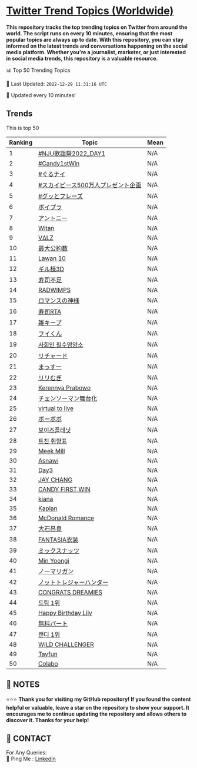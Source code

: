 [Twitter Trend Topics (Worldwide)](https://github.com/ErcinDedeoglu/Twitter-Trend-Topics)
==========

**This repository tracks the top trending topics on Twitter from around the world. 
The script runs on every 10 minutes, ensuring that the most popular topics are always up to date. 
With this repository, you can stay informed on the latest trends and conversations happening on the social media platform. 
Whether you're a journalist, marketer, or just interested in social media trends, this repository is a valuable resource.**


📊 Top 50 Trending Topics

📆 Last Updated: `2022-12-29 11:31:16 UTC`

🔧 Updated every 10 minutes!


## Trends

This is top 50

| Ranking | Topic | Mean |
| ------- | ------------ | ------------ |
| 1 | [#NJU歌謡祭2022_DAY1](http://twitter.com/search?q=%23NJU%e6%ad%8c%e8%ac%a1%e7%a5%ad2022_DAY1) | N/A |
| 2 | [#Candy1stWin](http://twitter.com/search?q=%23Candy1stWin) | N/A |
| 3 | [#ぐるナイ](http://twitter.com/search?q=%23%e3%81%90%e3%82%8b%e3%83%8a%e3%82%a4) | N/A |
| 4 | [#スカイピース500万人プレゼント企画](http://twitter.com/search?q=%23%e3%82%b9%e3%82%ab%e3%82%a4%e3%83%94%e3%83%bc%e3%82%b9500%e4%b8%87%e4%ba%ba%e3%83%97%e3%83%ac%e3%82%bc%e3%83%b3%e3%83%88%e4%bc%81%e7%94%bb) | N/A |
| 5 | [#グッとフレーズ](http://twitter.com/search?q=%23%e3%82%b0%e3%83%83%e3%81%a8%e3%83%95%e3%83%ac%e3%83%bc%e3%82%ba) | N/A |
| 6 | [ボイプラ](http://twitter.com/search?q=%e3%83%9c%e3%82%a4%e3%83%97%e3%83%a9) | N/A |
| 7 | [アントニー](http://twitter.com/search?q=%e3%82%a2%e3%83%b3%e3%83%88%e3%83%8b%e3%83%bc) | N/A |
| 8 | [Witan](http://twitter.com/search?q=Witan) | N/A |
| 9 | [VΔLZ](http://twitter.com/search?q=V%ce%94LZ) | N/A |
| 10 | [最大公約数](http://twitter.com/search?q=%e6%9c%80%e5%a4%a7%e5%85%ac%e7%b4%84%e6%95%b0) | N/A |
| 11 | [Lawan 10](http://twitter.com/search?q=Lawan+10) | N/A |
| 12 | [ギル様3D](http://twitter.com/search?q=%e3%82%ae%e3%83%ab%e6%a7%983D) | N/A |
| 13 | [寿司不足](http://twitter.com/search?q=%e5%af%bf%e5%8f%b8%e4%b8%8d%e8%b6%b3) | N/A |
| 14 | [RADWIMPS](http://twitter.com/search?q=RADWIMPS) | N/A |
| 15 | [ロマンスの神様](http://twitter.com/search?q=%e3%83%ad%e3%83%9e%e3%83%b3%e3%82%b9%e3%81%ae%e7%a5%9e%e6%a7%98) | N/A |
| 16 | [寿司RTA](http://twitter.com/search?q=%e5%af%bf%e5%8f%b8RTA) | N/A |
| 17 | [雑キープ](http://twitter.com/search?q=%e9%9b%91%e3%82%ad%e3%83%bc%e3%83%97) | N/A |
| 18 | [フイくん](http://twitter.com/search?q=%e3%83%95%e3%82%a4%e3%81%8f%e3%82%93) | N/A |
| 19 | [사회인 필수영양소](http://twitter.com/search?q=%ec%82%ac%ed%9a%8c%ec%9d%b8+%ed%95%84%ec%88%98%ec%98%81%ec%96%91%ec%86%8c) | N/A |
| 20 | [リチャード](http://twitter.com/search?q=%e3%83%aa%e3%83%81%e3%83%a3%e3%83%bc%e3%83%89) | N/A |
| 21 | [まっすー](http://twitter.com/search?q=%e3%81%be%e3%81%a3%e3%81%99%e3%83%bc) | N/A |
| 22 | [リリむぎ](http://twitter.com/search?q=%e3%83%aa%e3%83%aa%e3%82%80%e3%81%8e) | N/A |
| 23 | [Kerennya Prabowo](http://twitter.com/search?q=Kerennya+Prabowo) | N/A |
| 24 | [チェンソーマン舞台化](http://twitter.com/search?q=%e3%83%81%e3%82%a7%e3%83%b3%e3%82%bd%e3%83%bc%e3%83%9e%e3%83%b3%e8%88%9e%e5%8f%b0%e5%8c%96) | N/A |
| 25 | [virtual to live](http://twitter.com/search?q=virtual+to+live) | N/A |
| 26 | [ボーボボ](http://twitter.com/search?q=%e3%83%9c%e3%83%bc%e3%83%9c%e3%83%9c) | N/A |
| 27 | [보이즈플래닛](http://twitter.com/search?q=%eb%b3%b4%ec%9d%b4%ec%a6%88%ed%94%8c%eb%9e%98%eb%8b%9b) | N/A |
| 28 | [트친 취향표](http://twitter.com/search?q=%ed%8a%b8%ec%b9%9c+%ec%b7%a8%ed%96%a5%ed%91%9c) | N/A |
| 29 | [Meek Mill](http://twitter.com/search?q=Meek+Mill) | N/A |
| 30 | [Asnawi](http://twitter.com/search?q=Asnawi) | N/A |
| 31 | [Day3](http://twitter.com/search?q=Day3) | N/A |
| 32 | [JAY CHANG](http://twitter.com/search?q=JAY+CHANG) | N/A |
| 33 | [CANDY FIRST WIN](http://twitter.com/search?q=CANDY+FIRST+WIN) | N/A |
| 34 | [kiana](http://twitter.com/search?q=kiana) | N/A |
| 35 | [Kaplan](http://twitter.com/search?q=Kaplan) | N/A |
| 36 | [McDonald Romance](http://twitter.com/search?q=McDonald+Romance) | N/A |
| 37 | [大石昌良](http://twitter.com/search?q=%e5%a4%a7%e7%9f%b3%e6%98%8c%e8%89%af) | N/A |
| 38 | [FANTASIA衣装](http://twitter.com/search?q=FANTASIA%e8%a1%a3%e8%a3%85) | N/A |
| 39 | [ミックスナッツ](http://twitter.com/search?q=%e3%83%9f%e3%83%83%e3%82%af%e3%82%b9%e3%83%8a%e3%83%83%e3%83%84) | N/A |
| 40 | [Min Yoongi](http://twitter.com/search?q=Min+Yoongi) | N/A |
| 41 | [ノーマリガン](http://twitter.com/search?q=%e3%83%8e%e3%83%bc%e3%83%9e%e3%83%aa%e3%82%ac%e3%83%b3) | N/A |
| 42 | [ノットトレジャーハンター](http://twitter.com/search?q=%e3%83%8e%e3%83%83%e3%83%88%e3%83%88%e3%83%ac%e3%82%b8%e3%83%a3%e3%83%bc%e3%83%8f%e3%83%b3%e3%82%bf%e3%83%bc) | N/A |
| 43 | [CONGRATS DREAMIES](http://twitter.com/search?q=CONGRATS+DREAMIES) | N/A |
| 44 | [드림 1위](http://twitter.com/search?q=%eb%93%9c%eb%a6%bc+1%ec%9c%84) | N/A |
| 45 | [Happy Birthday Lily](http://twitter.com/search?q=Happy+Birthday+Lily) | N/A |
| 46 | [無料パート](http://twitter.com/search?q=%e7%84%a1%e6%96%99%e3%83%91%e3%83%bc%e3%83%88) | N/A |
| 47 | [캔디 1위](http://twitter.com/search?q=%ec%ba%94%eb%94%94+1%ec%9c%84) | N/A |
| 48 | [WILD CHALLENGER](http://twitter.com/search?q=WILD+CHALLENGER) | N/A |
| 49 | [Tayfun](http://twitter.com/search?q=Tayfun) | N/A |
| 50 | [Colabo](http://twitter.com/search?q=Colabo) | N/A |




## 📝 NOTES

⭐⭐⭐ **Thank you for visiting my GitHub repository! If you found the content helpful or valuable, leave a star on the repository to show your support. It encourages me to continue updating the repository and allows others to discover it. Thanks for your help!**

## 📨 CONTACT

 For Any Queries:  
            🏓 Ping Me : [LinkedIn](https://www.linkedin.com/in/ercindedeoglu/)